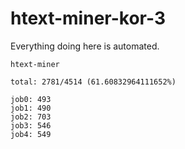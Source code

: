 # htext-miner-kor-3

Everything doing here is automated.

```
htext-miner

total: 2781/4514 (61.60832964111652%)

job0: 493
job1: 490
job2: 703
job3: 546
job4: 549
```